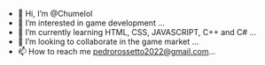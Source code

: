 - 👋 Hi, I’m @Chumelol
- 👀 I’m interested in game development ...
- 🌱 I’m currently learning HTML, CSS, JAVASCRIPT, C++ and C# ...
- 💞️ I’m looking to collaborate in the game market ...
- 📫 How to reach me pedrorossetto2022@gmail.com...

<!---
Chumelol/Chumelol is a ✨ special ✨ repository because its `README.md` (this file) appears on your GitHub profile.
You can click the Preview link to take a look at your changes.
--->
